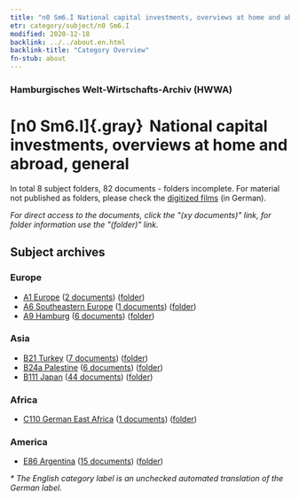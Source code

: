 ```yaml
---
title: "n0 Sm6.I National capital investments, overviews at home and abroad, general"
etr: category/subject/n0 Sm6.I
modified: 2020-12-18
backlink: ../../about.en.html
backlink-title: "Category Overview"
fn-stub: about
---
```


### Hamburgisches Welt-Wirtschafts-Archiv (HWWA)
# [n0 Sm6.I]{.gray}&#8201; National capital investments, overviews at home and abroad, general&#160; 





In total 8 subject folders, 82 documents - folders incomplete.
For material not published as folders, please check the [digitized films](/film/h1_sh) (in German).

_For direct access to the documents, click the "(xy documents)" link, for folder information use the "(folder)" link._

## Subject archives



### Europe

- [A1 Europe](../../../geo/about.en.html#A1) (<a href="https://dfg-viewer.de/show/?tx_dlf[id]=https://pm20.zbw.eu/mets/sh/1408xx/140892/1457xx/145784/public.mets.en.xml" target="_blank">2 documents</a>) ([folder](http://purl.org/pressemappe20/folder/sh/140892,145784))
- [A6 Southeastern Europe](../../../geo/about.en.html#A6) (<a href="https://dfg-viewer.de/show/?tx_dlf[id]=https://pm20.zbw.eu/mets/sh/1409xx/140900/1457xx/145784/public.mets.en.xml" target="_blank">1 documents</a>) ([folder](http://purl.org/pressemappe20/folder/sh/140900,145784))
- [A9 Hamburg](../../../geo/about.en.html#A9) (<a href="https://dfg-viewer.de/show/?tx_dlf[id]=https://pm20.zbw.eu/mets/sh/1409xx/140905/1457xx/145784/public.mets.en.xml" target="_blank">6 documents</a>) ([folder](http://purl.org/pressemappe20/folder/sh/140905,145784))

### Asia

- [B21 Turkey](../../../geo/about.en.html#B21) (<a href="https://dfg-viewer.de/show/?tx_dlf[id]=https://pm20.zbw.eu/mets/sh/1411xx/141111/1457xx/145784/public.mets.en.xml" target="_blank">7 documents</a>) ([folder](http://purl.org/pressemappe20/folder/sh/141111,145784))
- [B24a Palestine](../../../geo/about.en.html#B24a) (<a href="https://dfg-viewer.de/show/?tx_dlf[id]=https://pm20.zbw.eu/mets/sh/1411xx/141115/1457xx/145784/public.mets.en.xml" target="_blank">6 documents</a>) ([folder](http://purl.org/pressemappe20/folder/sh/141115,145784))
- [B111 Japan](../../../geo/about.en.html#B111) (<a href="https://dfg-viewer.de/show/?tx_dlf[id]=https://pm20.zbw.eu/mets/sh/1412xx/141272/1457xx/145784/public.mets.en.xml" target="_blank">44 documents</a>) ([folder](http://purl.org/pressemappe20/folder/sh/141272,145784))

### Africa

- [C110 German East Africa](../../../geo/about.en.html#C110) (<a href="https://dfg-viewer.de/show/?tx_dlf[id]=https://pm20.zbw.eu/mets/sh/1414xx/141471/1457xx/145784/public.mets.en.xml" target="_blank">1 documents</a>) ([folder](http://purl.org/pressemappe20/folder/sh/141471,145784))

### America

- [E86 Argentina](../../../geo/about.en.html#E86) (<a href="https://dfg-viewer.de/show/?tx_dlf[id]=https://pm20.zbw.eu/mets/sh/1416xx/141692/1457xx/145784/public.mets.en.xml" target="_blank">15 documents</a>) ([folder](http://purl.org/pressemappe20/folder/sh/141692,145784))


_* The English category label is an unchecked automated translation of the German label._


